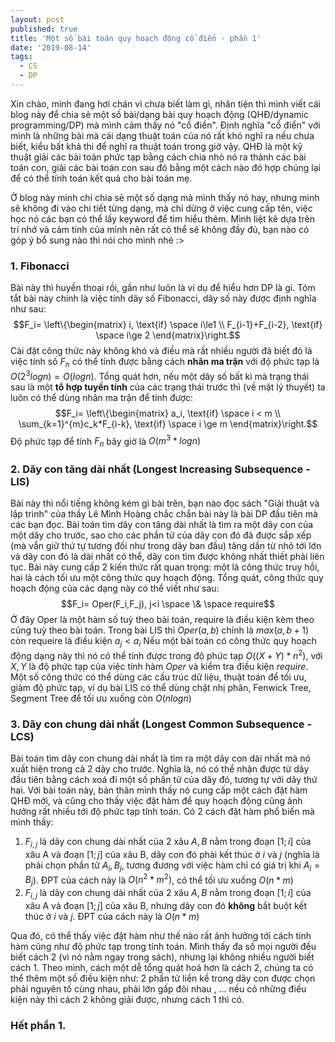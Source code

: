 ```yaml
---
layout: post
published: true
title: 'Một số bài toán quy hoạch động cổ điển - phần 1'
date: '2019-08-14'
tags:
  - CS
  - DP
---
```


Xin chào, mình đang hơi chán vì chưa biết làm gì, nhân tiện thì mình viết cái blog này để chia sẻ một số bài/dạng bài quy hoạch động (QHĐ/dynamic programming/DP) mà mình cảm thấy nó "cổ điển". Định nghĩa "cổ điển" với mình là những bài mà cái dạng thuật toán của nó rất khó nghĩ ra nếu chưa biết, kiểu bất khả thi để nghĩ ra thuật toán trong giờ vậy. 
QHĐ là một kỹ thuật giải các bài toán phức tạp bằng cách chia nhỏ nó ra thành các bài toán con, giải các bài toán con sau đó bằng một cách nào đó hợp chúng lại để có thể tính toán kết quả cho bài toán mẹ. 

Ở blog này mình chỉ chia sẻ một số dạng mà mình thấy nó hay, nhưng mình sẽ không đi vào chi tiết từng dạng, mà chỉ dừng ở việc cung cấp tên, việc học nó các bạn có thể lấy keyword để tìm hiểu thêm. Mình liệt kê dựa trên trí nhớ và cảm tính của mình nên rất có thể sẽ không đầy đủ, bạn nào có góp ý bổ sung nào thì nói cho mình nhé :>



### 1. Fibonacci

Bài này thì huyền thoại rồi, gần như luôn là ví dụ để hiểu hơn DP là gì. 
Tóm tắt bài này chính là việc tính dãy số Fibonacci, dãy số này được định nghĩa như sau:
$$F_i= \left\{\begin{matrix} i, \text{if} \space i\le1 \\ F_{i-1}+F_{i-2}, \text{if} \space i\ge 2 \end{matrix}\right.$$
Cài đặt công thức này không khó và điều mà rất nhiều người đã biết đó là việc tính số $F_n$ có thể tính được bằng cách  **nhân ma trận** với độ phức tạp là $O\left(2^3logn\right)=O\left(logn\right)$. 
Tổng quát hơn, nếu một dãy số bất kì mà trạng thái sau là một **tổ hợp tuyến tính** của các trạng thái trước thì (về mặt lý thuyết) ta luôn có thể dùng nhân ma trận để tính được: 
$$F_i= \left\{\begin{matrix} a_i, \text{if} \space i < m \\ \sum_{k=1}^{m}c_k*F_{i-k}, \text{if} \space i \ge m \end{matrix}\right.$$
Độ phức tạp để tính $F_n$ bây giờ là $O\left(m^3*logn\right)$
### 2. Dãy con tăng dài nhất (Longest Increasing Subsequence - LIS)
Bài này thì nổi tiếng không kém gì bài trên, bạn nào đọc sách "Giải thuật và lập trình" của thầy Lê Mình Hoàng chắc chắn bài này là bài DP đầu tiên mà các bạn đọc.
Bài toán tìm dãy con tăng dài nhất là tìm ra một dãy con của một dãy cho trước, sao cho các phần tử của dãy con đó đã được sắp xếp (mà vẫn giữ thứ tự tương đối như trong dãy ban đầu) tăng dần từ nhỏ tới lớn và dãy con đó là dài nhất có thể, dãy con tìm được không nhất thiết phải liên tục. 
Bài này cung cấp 2 kiến thức rất quan trọng: một là công thức truy hồi, hai là cách tối ưu một công thức quy hoạch động.
Tổng quát, công thức quy hoạch động của các dạng này có thể viết như sau: $$F_i= Oper(F_i,F_j), j<i \space \& \space  require$$
Ở đây Oper là một hàm số tuỳ theo bài toán, require là điều kiện kèm theo cũng tuỳ theo bài toán. Trong bài LIS thì $Oper(a,b)$ chính là $max(a,b+1)$ còn requeire là điều kiện $a_j<a_i$
Nếu một bài toán có công thức quy hoạch động dạng này thì nó có thể tính được trong độ phức tạp $O((X+Y)*n^2)$, với $X,Y$ là độ phức tạp của việc tính hàm $Oper$ và kiểm tra điều kiện $require$.
Một số công thức có thể dùng các cấu trúc dữ liệu, thuật toán để tối ưu, giảm độ phức tạp, ví dụ bài LIS có thể dùng chặt nhị phân, Fenwick Tree, Segment Tree để tối ưu xuống còn $O(nlogn)$



### 3. Dãy con chung dài nhất (Longest Common Subsequence - LCS)
Bài toán tìm dãy con chung dài nhất là tìm ra một dãy con dài nhất mà nó xuất hiện trong cả 2 dãy cho trước. Nghĩa là, nó có thể nhận được từ dãy đầu tiên bằng cách xoá đi một số phần tử của dãy đó, tương tự với dãy thứ hai.
Với bài toán này, bản thân mình thấy nó cung cấp một cách đặt hàm QHĐ mới, và cũng cho thấy việc đặt hàm để quy hoạch động cũng ảnh hưởng rất nhiều tới độ phức tạp tính toán. 
Có 2 cách đặt hàm phổ biến mà mình thấy: 

 1.  $F_{i,j}$ là dãy con chung dài nhất của 2 xâu $A,B$ nằm trong đoạn $[1;i]$ của xâu A và đoạn $[1;j]$ của xâu B, dãy con đó phải kết thúc ở $i$ và $j$ (nghĩa là phải chọn phần tử $A_i,B_j$, tương đương với việc hàm chỉ có giá trị khi $A_i=B_j$). ĐPT của cách này là $O(n^{2}*m^{2})$, có thể tối ưu xuống $O(n*m)$
 2. $F_{i,j}$ là dãy con chung dài nhất của 2 xâu $A,B$ nằm trong đoạn $[1;i]$ của xâu A và đoạn $[1;j]$ của xâu B, nhưng dãy con đó **không** bắt buột kết thúc ở $i$ và $j$. ĐPT của cách này là $O(n*m)$

Qua đó, có thể thấy việc đặt hàm như thế nào rất ảnh hưởng tới cách tính hàm cũng như độ phức tạp trong tính toán. Mình thấy đa số mọi người đều biết cách 2 (vì nó nằm ngay trong sách), nhưng lại không nhiều người biết cách 1. Theo mình, cách một dễ tổng quát hoá hơn là cách 2, chúng ta có thể thêm một số điều kiện như: 2 phần tử liền kề trong dãy con được chọn phải nguyên tố cùng nhau, phải lớn gấp đôi nhau , ... nếu có những điều kiện này thì cách 2 không giải được, nhưng cách 1 thì có. 

### Hết phần 1.
